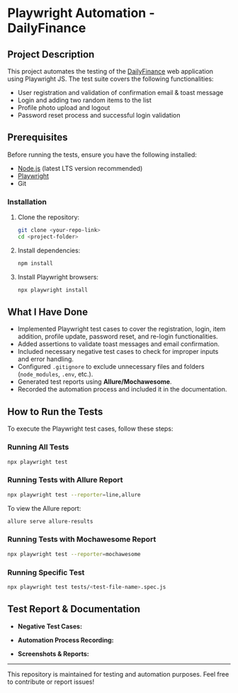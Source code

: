 # Playwright Automation - DailyFinance

## Project Description
This project automates the testing of the [DailyFinance](https://dailyfinance.roadtocareer.net/) web application using Playwright JS. The test suite covers the following functionalities:
- User registration and validation of confirmation email & toast message
- Login and adding two random items to the list
- Profile photo upload and logout
- Password reset process and successful login validation

## Prerequisites
Before running the tests, ensure you have the following installed:
- [Node.js](https://nodejs.org/) (latest LTS version recommended)
- [Playwright](https://playwright.dev/)
- Git

### Installation
1. Clone the repository:
   ```sh
   git clone <your-repo-link>
   cd <project-folder>
   ```
2. Install dependencies:
   ```sh
   npm install
   ```
3. Install Playwright browsers:
   ```sh
   npx playwright install
   ```

## What I Have Done
- Implemented Playwright test cases to cover the registration, login, item addition, profile update, password reset, and re-login functionalities.
- Added assertions to validate toast messages and email confirmation.
- Included necessary negative test cases to check for improper inputs and error handling.
- Configured `.gitignore` to exclude unnecessary files and folders (`node_modules`, `.env`, etc.).
- Generated test reports using **Allure/Mochawesome**.
- Recorded the automation process and included it in the documentation.

## How to Run the Tests
To execute the Playwright test cases, follow these steps:

### Running All Tests
```sh
npx playwright test
```

### Running Tests with Allure Report
```sh
npx playwright test --reporter=line,allure
```
To view the Allure report:
```sh
allure serve allure-results
```

### Running Tests with Mochawesome Report
```sh
npx playwright test --reporter=mochawesome
```

### Running Specific Test
```sh
npx playwright test tests/<test-file-name>.spec.js
```

## Test Report & Documentation
- **Negative Test Cases:**

  
- **Automation Process Recording:**

  
- **Screenshots & Reports:**




---

This repository is maintained for testing and automation purposes. Feel free to contribute or report issues!

